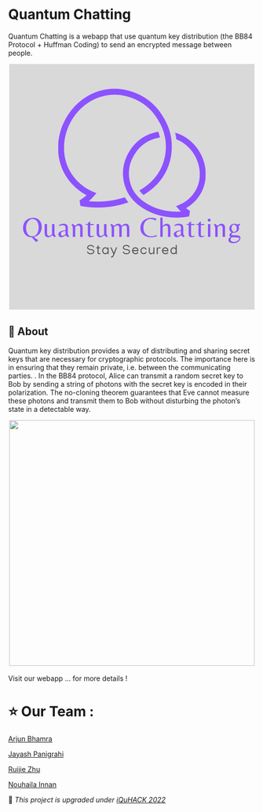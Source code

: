 # Quantum Chatting
Quantum Chatting is a webapp that use quantum key distribution (the BB84 Protocol + Huffman Coding) to send an encrypted message between people.
<p align="center">
  <img width="500" height="500" src="https://github.com/Innanov/2022_qutech_challenge/blob/main/Quantum%20Chatting/Quantum%20Chatting.png?raw=true">
</p>

## :pushpin: About
Quantum key distribution provides a way of distributing and sharing secret keys that are necessary for cryptographic protocols. The importance here is in ensuring that they remain private, i.e. between the communicating parties. . 
In the BB84 protocol, Alice can transmit a random secret key to Bob by sending a string of photons with the secret key is encoded in their polarization. The no-cloning theorem guarantees that Eve cannot measure these photons and transmit them to Bob without disturbing the photon’s state in a detectable way. 

<p align="center">
  <img width="500" height="500" src="https://user-images.githubusercontent.com/64653897/151697661-49b42d9e-5c85-41d6-8f16-57e19c6daf48.png">
</p>

Visit our webapp ... for more details !



# :star: Our Team :  


<a href="https://github.com/abhamra">Arjun Bhamra</a>

<a href="https://github.com/">Jayash Panigrahi</a>

<a href="https://github.com/">Ruijie Zhu</a>

<a href="https://github.com/Innanov">Nouhaila Innan</a>



 

:pushpin: _This project is upgraded under <a href="https://www.iquise.mit.edu/iQuHACK/2022-01-28">iQuHACK 2022</a>_ 
